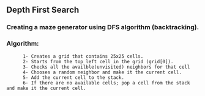 ## Depth First Search
 ### Creating  a maze generator using DFS algorithm (backtracking).
 ### Algorithm:
 ```
       1- Creates a grid that contains 25x25 cells.
       2- Starts from the top left cell in the grid (grid[0]).
       3- Checks all the availble(unvisited) neighbors for that cell
       4- Chooses a random neighbor and make it the current cell.
       5- Add the current cell to the stack.
       6- If there are no available cells; pop a cell from the stack and make it the current cell.
 ```
 
 
 

